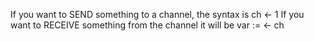 If you want to SEND something to a channel, the syntax is ch <- 1
If you want to RECEIVE something from the channel it will be var := <- ch